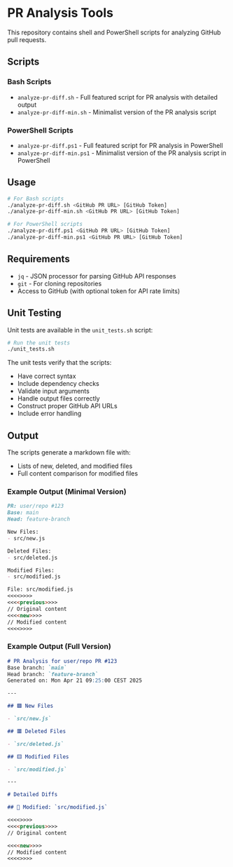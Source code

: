 # PR Analysis Tools

This repository contains shell and PowerShell scripts for analyzing GitHub pull requests.

## Scripts

### Bash Scripts
- `analyze-pr-diff.sh` - Full featured script for PR analysis with detailed output
- `analyze-pr-diff-min.sh` - Minimalist version of the PR analysis script

### PowerShell Scripts
- `analyze-pr-diff.ps1` - Full featured script for PR analysis in PowerShell
- `analyze-pr-diff-min.ps1` - Minimalist version of the PR analysis script in PowerShell

## Usage

```bash
# For Bash scripts
./analyze-pr-diff.sh <GitHub PR URL> [GitHub Token]
./analyze-pr-diff-min.sh <GitHub PR URL> [GitHub Token]

# For PowerShell scripts
./analyze-pr-diff.ps1 <GitHub PR URL> [GitHub Token]
./analyze-pr-diff-min.ps1 <GitHub PR URL> [GitHub Token]
```

## Requirements

- `jq` - JSON processor for parsing GitHub API responses
- `git` - For cloning repositories
- Access to GitHub (with optional token for API rate limits)

## Unit Testing

Unit tests are available in the `unit_tests.sh` script:

```bash
# Run the unit tests
./unit_tests.sh
```

The unit tests verify that the scripts:
- Have correct syntax
- Include dependency checks
- Validate input arguments
- Handle output files correctly
- Construct proper GitHub API URLs
- Include error handling

## Output

The scripts generate a markdown file with:
- Lists of new, deleted, and modified files
- Full content comparison for modified files

### Example Output (Minimal Version)

```markdown
PR: user/repo #123
Base: main
Head: feature-branch

New Files:
- src/new.js

Deleted Files:
- src/deleted.js

Modified Files:
- src/modified.js

File: src/modified.js
<<<<>>>>
<<<<previous>>>>
// Original content
<<<<new>>>>
// Modified content
<<<<>>>>
```

### Example Output (Full Version)

```markdown
# PR Analysis for user/repo PR #123
Base branch: `main`
Head branch: `feature-branch`
Generated on: Mon Apr 21 09:25:00 CEST 2025

---

## 🟩 New Files

- `src/new.js`

## 🟥 Deleted Files

- `src/deleted.js`

## 🟨 Modified Files

- `src/modified.js`

---

# Detailed Diffs

## 🔄 Modified: `src/modified.js`

<<<<>>>>
<<<<previous>>>>
// Original content

<<<<new>>>>
// Modified content
<<<<>>>>
```
